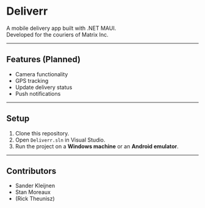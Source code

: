 # Deliverr

A mobile delivery app built with .NET MAUI.  
Developed for the couriers of Matrix Inc.

---

## Features (Planned)

- Camera functionality
- GPS tracking
- Update delivery status
- Push notifications

---

## Setup

1. Clone this repository.
2. Open `Deliverr.sln` in Visual Studio.
3. Run the project on a **Windows machine** or an **Android emulator**.

---

## Contributors

- Sander Kleijnen
- Stan Moreaux
- (Rick Theunisz)
